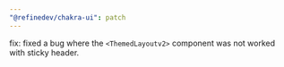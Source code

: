```yaml
---
"@refinedev/chakra-ui": patch
---
```


fix: fixed a bug where the `<ThemedLayoutv2>` component was not worked with sticky header.
